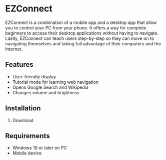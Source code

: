 # EZConnect

EZConnect is a combination of a mobile app and a desktop app that allow you to control your PC from your phone. It offers a way for complete beginners to access their desktop applications without having to navigate. Lastly, EZConnect can teach users step-by-step so they can move on to navigating themselves and taking full advantage of their computers and the Internet.


## Features

* User-friendly display
* Tutorial mode for learning web navigation
* Opens Google Search and Wikipedia
* Changes volume and brightness


## Installation

1. Download 


## Requirements

* Windows 10 or later on PC
* Mobile device


